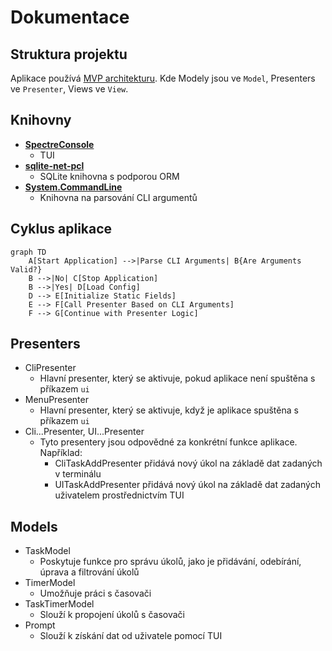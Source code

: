 # Dokumentace

## Struktura projektu

Aplikace používá [MVP architekturu](https://en.wikipedia.org/wiki/Model%E2%80%93view%E2%80%93presenter). Kde Modely jsou ve `Model`, Presenters ve `Presenter`, Views ve `View`.

## Knihovny

- [**SpectreConsole**](https://spectreconsole.net)
  - TUI
- [**sqlite-net-pcl**](https://github.com/praeclarum/sqlite-net)
  - SQLite knihovna s podporou ORM
- [**System.CommandLine**](https://learn.microsoft.com/en-us/dotnet/standard/commandline)
  - Knihovna na parsování CLI argumentů

## Cyklus aplikace

```mermaid
graph TD
    A[Start Application] -->|Parse CLI Arguments| B{Are Arguments Valid?}
    B -->|No| C[Stop Application]
    B -->|Yes| D[Load Config]
    D --> E[Initialize Static Fields]
    E --> F[Call Presenter Based on CLI Arguments]
    F --> G[Continue with Presenter Logic]
```

## Presenters

- CliPresenter
  - Hlavní presenter, který se aktivuje, pokud aplikace není spuštěna s příkazem `ui`
- MenuPresenter
  - Hlavní presenter, který se aktivuje, když je aplikace spuštěna s příkazem `ui`
- Cli...Presenter, UI...Presenter
  - Tyto presentery jsou odpovědné za konkrétní funkce aplikace. Například:
    - CliTaskAddPresenter přidává nový úkol na základě dat zadaných v terminálu
    - UITaskAddPresenter přidává nový úkol na základě dat zadaných uživatelem prostřednictvím TUI

## Models

- TaskModel
  - Poskytuje funkce pro správu úkolů, jako je přidávání, odebírání, úprava a filtrování úkolů
- TimerModel
  - Umožňuje práci s časovači
- TaskTimerModel
  - Slouží k propojení úkolů s časovači
- Prompt
  - Slouží k získání dat od uživatele pomocí TUI
